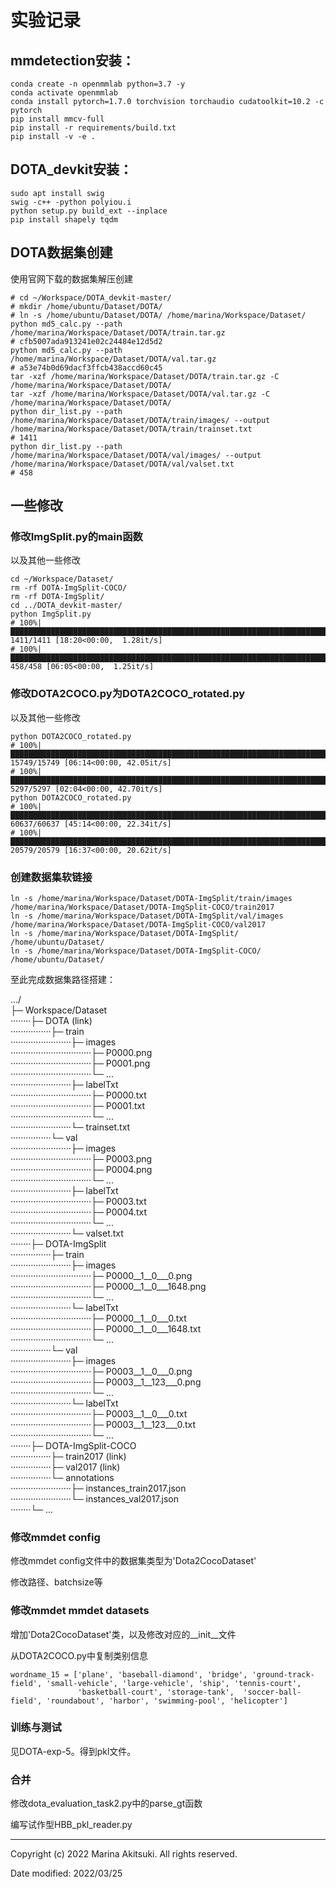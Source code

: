 # 实验记录

## mmdetection安装：

```shell
conda create -n openmmlab python=3.7 -y
conda activate openmmlab
conda install pytorch=1.7.0 torchvision torchaudio cudatoolkit=10.2 -c pytorch
pip install mmcv-full
pip install -r requirements/build.txt
pip install -v -e .
```

## DOTA_devkit安装：

```shell
sudo apt install swig
swig -c++ -python polyiou.i
python setup.py build_ext --inplace
pip install shapely tqdm
```

## DOTA数据集创建

使用官网下载的数据集解压创建

```shell
# cd ~/Workspace/DOTA_devkit-master/
# mkdir /home/ubuntu/Dataset/DOTA/
# ln -s /home/ubuntu/Dataset/DOTA/ /home/marina/Workspace/Dataset/
python md5_calc.py --path /home/marina/Workspace/Dataset/DOTA/train.tar.gz
# cfb5007ada913241e02c24484e12d5d2
python md5_calc.py --path /home/marina/Workspace/Dataset/DOTA/val.tar.gz
# a53e74b0d69dacf3ffcb438accd60c45
tar -xzf /home/marina/Workspace/Dataset/DOTA/train.tar.gz -C /home/marina/Workspace/Dataset/DOTA/
tar -xzf /home/marina/Workspace/Dataset/DOTA/val.tar.gz -C /home/marina/Workspace/Dataset/DOTA/
python dir_list.py --path /home/marina/Workspace/Dataset/DOTA/train/images/ --output /home/marina/Workspace/Dataset/DOTA/train/trainset.txt
# 1411
python dir_list.py --path /home/marina/Workspace/Dataset/DOTA/val/images/ --output /home/marina/Workspace/Dataset/DOTA/val/valset.txt
# 458
```

## 一些修改

### 修改ImgSplit.py的main函数

以及其他一些修改

```shell
cd ~/Workspace/Dataset/
rm -rf DOTA-ImgSplit-COCO/
rm -rf DOTA-ImgSplit/
cd ../DOTA_devkit-master/
python ImgSplit.py
# 100%|███████████████████████████████████████████████████████████████████████████████████████| 1411/1411 [18:20<00:00,  1.28it/s]
# 100%|█████████████████████████████████████████████████████████████████████████████████████████| 458/458 [06:05<00:00,  1.25it/s]
```

### 修改DOTA2COCO.py为DOTA2COCO_rotated.py

以及其他一些修改

```shell
python DOTA2COCO_rotated.py
# 100%|█████████████████████████████████████████████████████████████████████████████████████| 15749/15749 [06:14<00:00, 42.05it/s]
# 100%|███████████████████████████████████████████████████████████████████████████████████████| 5297/5297 [02:04<00:00, 42.70it/s]
python DOTA2COCO_rotated.py
# 100%|█████████████████████████████████████████████████████████████████████████████████████| 60637/60637 [45:14<00:00, 22.34it/s]
# 100%|█████████████████████████████████████████████████████████████████████████████████████| 20579/20579 [16:37<00:00, 20.62it/s]
```

### 创建数据集软链接

```shell
ln -s /home/marina/Workspace/Dataset/DOTA-ImgSplit/train/images /home/marina/Workspace/Dataset/DOTA-ImgSplit-COCO/train2017
ln -s /home/marina/Workspace/Dataset/DOTA-ImgSplit/val/images /home/marina/Workspace/Dataset/DOTA-ImgSplit-COCO/val2017
ln -s /home/marina/Workspace/Dataset/DOTA-ImgSplit/ /home/ubuntu/Dataset/
ln -s /home/marina/Workspace/Dataset/DOTA-ImgSplit-COCO/ /home/ubuntu/Dataset/
```

至此完成数据集路径搭建：

.../  
├─ Workspace/Dataset  
········├─ DOTA (link)  
················├─ train  
························├─ images  
································├─ P0000.png  
································├─ P0001.png  
································└─ ...  
························├─ labelTxt  
································├─ P0000.txt  
································├─ P0001.txt  
································└─ ...  
························└─ trainset.txt  
················└─ val  
························├─ images  
································├─ P0003.png  
································├─ P0004.png  
································└─ ...  
························├─ labelTxt  
································├─ P0003.txt  
································├─ P0004.txt  
································└─ ...  
························└─ valset.txt  
········├─ DOTA-ImgSplit  
················├─ train  
························├─ images  
································├─ P0000\_\_1\_\_0\_\_\_0.png  
································├─ P0000\_\_1\_\_0\_\_\_1648.png  
································└─ ...  
························└─ labelTxt  
································├─ P0000\_\_1\_\_0\_\_\_0.txt  
································├─ P0000\_\_1\_\_0\_\_\_1648.txt  
································└─ ...  
················└─ val  
························├─ images  
································├─ P0003\_\_1\_\_0\_\_\_0.png  
································├─ P0003\_\_1\_\_123\_\_\_0.png  
································└─ ...  
························└─ labelTxt  
································├─ P0003\_\_1\_\_0\_\_\_0.txt  
································├─ P0003\_\_1\_\_123\_\_\_0.txt  
································└─ ...  
········├─ DOTA-ImgSplit-COCO  
················├─ train2017 (link)  
················├─ val2017 (link)  
················└─ annotations  
························├─ instances_train2017.json  
························└─ instances_val2017.json  
········└─ ...  

### 修改mmdet config

修改mmdet config文件中的数据集类型为'Dota2CocoDataset'

修改路径、batchsize等

### 修改mmdet mmdet datasets

增加'Dota2CocoDataset'类，以及修改对应的__init__文件

从DOTA2COCO.py中复制类别信息

```
wordname_15 = ['plane', 'baseball-diamond', 'bridge', 'ground-track-field', 'small-vehicle', 'large-vehicle', 'ship', 'tennis-court',
               'basketball-court', 'storage-tank',  'soccer-ball-field', 'roundabout', 'harbor', 'swimming-pool', 'helicopter']
```

### 训练与测试

见DOTA-exp-5。得到pkl文件。

### 合并

修改dota_evaluation_task2.py中的parse_gt函数

编写试作型HBB_pkl_reader.py

-----

Copyright (c) 2022 Marina Akitsuki. All rights reserved.

Date modified: 2022/03/25

